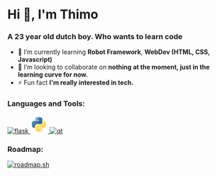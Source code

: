 <h1 align="left">Hi 👋, I'm Thimo</h1>
<h3 align="left">A 23 year old dutch boy. Who wants to learn code</h3>

- 🌱 I’m currently learning **Robot Framework**, **WebDev (HTML, CSS, Javascript)**
- 👯 I’m looking to collaborate on **nothing at the moment, just in the learning curve for now.**
- ⚡ Fun fact **I'm really interested in tech.**

<h3 align="left">Languages and Tools:</h3>
<p align="left"> <a href="https://flask.palletsprojects.com/" target="_blank" rel="noreferrer"> <img src="https://www.vectorlogo.zone/logos/pocoo_flask/pocoo_flask-icon.svg" alt="flask" width="40" height="40"/> </a> <a href="https://www.python.org" target="_blank" rel="noreferrer"> <img src="https://raw.githubusercontent.com/devicons/devicon/master/icons/python/python-original.svg" alt="python" width="40" height="40"/> </a> <a href="https://www.qt.io/" target="_blank" rel="noreferrer"> <img src="https://upload.wikimedia.org/wikipedia/commons/0/0b/Qt_logo_2016.svg" alt="qt" width="40" height="40"/> </a> </p>

<h3 aligh="left">Roadmap:</h3>
<a href="https://roadmap.sh"><img src="https://api.roadmap.sh/v1-badge/wide/65e1e2328947e435e75cf9f1?variant=dark&roadmaps=python%2Cbackend%2Ccyber-security%2Cjavascript" alt="roadmap.sh"/></a>
